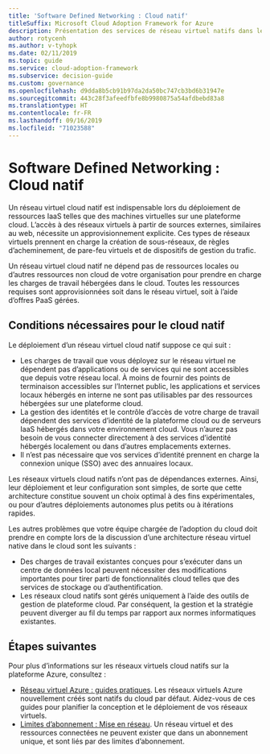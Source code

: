 ```yaml
---
title: 'Software Defined Networking : Cloud natif'
titleSuffix: Microsoft Cloud Adoption Framework for Azure
description: Présentation des services de réseau virtuel natifs dans le cloud.
author: rotycenh
ms.author: v-tyhopk
ms.date: 02/11/2019
ms.topic: guide
ms.service: cloud-adoption-framework
ms.subservice: decision-guide
ms.custom: governance
ms.openlocfilehash: d9dda8b5cb91b97da2da50bc747cb3bd6b31947e
ms.sourcegitcommit: 443c28f3afeedfbfe8b9980875a54afdbebd83a8
ms.translationtype: HT
ms.contentlocale: fr-FR
ms.lasthandoff: 09/16/2019
ms.locfileid: "71023588"
---
```

# <a name="software-defined-networking-cloud-native"></a>Software Defined Networking : Cloud natif

Un réseau virtuel cloud natif est indispensable lors du déploiement de ressources IaaS telles que des machines virtuelles sur une plateforme cloud. L’accès à des réseaux virtuels à partir de sources externes, similaires au web, nécessite un approvisionnement explicite. Ces types de réseaux virtuels prennent en charge la création de sous-réseaux, de règles d’acheminement, de pare-feu virtuels et de dispositifs de gestion du trafic.

Un réseau virtuel cloud natif ne dépend pas de ressources locales ou d’autres ressources non cloud de votre organisation pour prendre en charge les charges de travail hébergées dans le cloud. Toutes les ressources requises sont approvisionnées soit dans le réseau virtuel, soit à l’aide d’offres PaaS gérées.

## <a name="cloud-native-assumptions"></a>Conditions nécessaires pour le cloud natif

Le déploiement d’un réseau virtuel cloud natif suppose ce qui suit :

- Les charges de travail que vous déployez sur le réseau virtuel ne dépendent pas d’applications ou de services qui ne sont accessibles que depuis votre réseau local. À moins de fournir des points de terminaison accessibles sur l’Internet public, les applications et services locaux hébergés en interne ne sont pas utilisables par des ressources hébergées sur une plateforme cloud.
- La gestion des identités et le contrôle d’accès de votre charge de travail dépendent des services d’identité de la plateforme cloud ou de serveurs IaaS hébergés dans votre environnement cloud. Vous n’aurez pas besoin de vous connecter directement à des services d’identité hébergés localement ou dans d’autres emplacements externes.
- Il n’est pas nécessaire que vos services d’identité prennent en charge la connexion unique (SSO) avec des annuaires locaux.

Les réseaux virtuels cloud natifs n’ont pas de dépendances externes. Ainsi, leur déploiement et leur configuration sont simples, de sorte que cette architecture constitue souvent un choix optimal à des fins expérimentales, ou pour d’autres déploiements autonomes plus petits ou à itérations rapides.

Les autres problèmes que votre équipe chargée de l’adoption du cloud doit prendre en compte lors de la discussion d’une architecture réseau virtuel native dans le cloud sont les suivants :

- Des charges de travail existantes conçues pour s’exécuter dans un centre de données local peuvent nécessiter des modifications importantes pour tirer parti de fonctionnalités cloud telles que des services de stockage ou d’authentification.
- Les réseaux cloud natifs sont gérés uniquement à l’aide des outils de gestion de plateforme cloud. Par conséquent, la gestion et la stratégie peuvent diverger au fil du temps par rapport aux normes informatiques existantes.

## <a name="next-steps"></a>Étapes suivantes

Pour plus d’informations sur les réseaux virtuels cloud natifs sur la plateforme Azure, consultez :

- [Réseau virtuel Azure : guides pratiques](https://docs.microsoft.com/azure/virtual-network/virtual-network-vnet-plan-design-arm). Les réseaux virtuels Azure nouvellement créés sont natifs du cloud par défaut. Aidez-vous de ces guides pour planifier la conception et le déploiement de vos réseaux virtuels.
- [Limites d’abonnement : Mise en réseau](https://docs.microsoft.com/azure/azure-subscription-service-limits?toc=%2fazure%2fvirtual-network%2ftoc.json#networking-limits). Un réseau virtuel et des ressources connectées ne peuvent exister que dans un abonnement unique, et sont liés par des limites d’abonnement.
